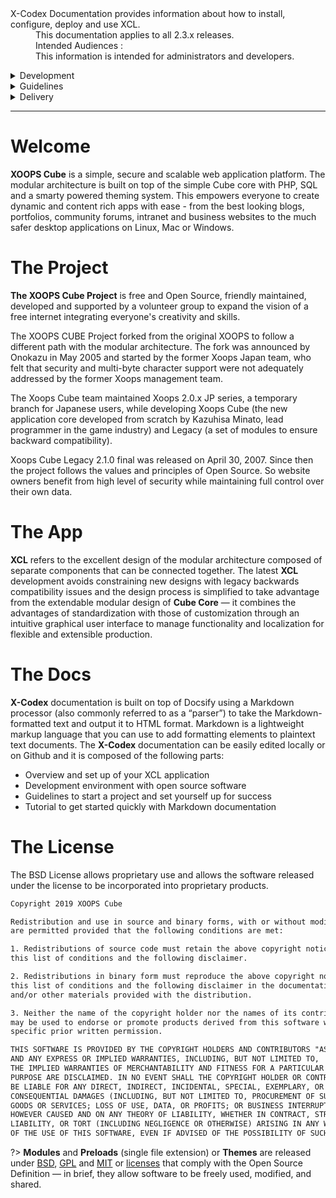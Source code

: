 <dl>
  <dt>X-Codex Documentation provides information about how to install, configure, deploy and use XCL.</dt>
  <dd><span class="iconify" data-icon="mdi:cube-scan" data-width="18px" data-height="18px"></span> This documentation applies to all 2.3.x releases.</dd>
  <dd><span class="iconify" data-icon="mdi:account-multiple" data-width="18px" data-height="18px"></span> Intended Audiences :</dd>
  <dd>This information is intended for administrators and developers.</dd>
</dl>

<details>
<summary style="cursor: pointer;">Development</summary>

The X-Codex Documentation provides information about how to install, configure, deploy and use XCL.

</details>

<details>
<summary style="cursor: pointer;">Guidelines</summary>

The X-Codex Documentation provides information about design guidelines and how to write documentation.

</details>

<details>
<summary style="cursor: pointer;">Delivery</summary>

The X-Codex Documentation provides information about how to delivery and update XCL.

</details>

-----

# <span class="iconify" data-icon="mdi:cube-outline"></span> Welcome

**XOOPS Cube** is a simple, secure and scalable web application platform. The modular architecture is built on top of the simple Cube core with PHP, SQL and a smarty powered theming system. This empowers everyone to create dynamic and content rich apps with ease - from the best looking blogs, portfolios, community forums, intranet and business websites to the much safer desktop applications on Linux, Mac or Windows.

# <span class="iconify" data-icon="logos:opensource"></span> The Project

**The XOOPS Cube Project** is free and Open Source, friendly maintained, developed and supported by a volunteer group to expand the vision of a free internet integrating everyone's creativity and skills. 

The XOOPS CUBE Project forked from the original XOOPS to follow a different path with the modular architecture. The fork was announced by Onokazu in May 2005 and started by the former Xoops Japan team, who felt that security and multi-byte character support were not adequately addressed by the former Xoops management team.

 The Xoops Cube team maintained Xoops 2.0.x JP series, a temporary branch for Japanese users, while developing Xoops Cube (the new application core developed from scratch by Kazuhisa Minato, lead programmer in the game industry) and Legacy (a set of modules to ensure backward compatibility).

Xoops Cube Legacy 2.1.0 final was released on April 30, 2007. Since then the project follows the values and principles of Open Source. So website owners benefit from high level of security while maintaining full control over their own data.

#  <span class="iconify" data-icon="flat-color-icons:about"></span> The App

**XCL** refers to the excellent design of the modular architecture composed of separate components that can be connected together. The latest **XCL** development avoids constraining new designs with legacy backwards compatibility issues and the design process is simplified to take advantage from the extendable modular design of **Cube Core** — it combines the advantages of standardization with those of customization through an intuitive graphical user interface to manage functionality and localization for flexible and extensible production.

# <span class="iconify" data-icon="mdi:book-open-page-variant"></span> The Docs 

**X-Codex** documentation is built on top of Docsify using a Markdown processor (also commonly referred to as a “parser”) to take the Markdown-formatted text and output it to HTML format. Markdown is a lightweight markup language that you can use to add formatting elements to plaintext text documents. The **X-Codex** documentation can be easily edited locally or on Github and it is composed of the following parts: 

+ Overview and set up of your XCL application
+ Development environment with open source software
+ Guidelines to start a project and set yourself up for success
+ Tutorial to get started quickly with Markdown documentation

# <span class="iconify" data-icon="mdi:copyright" style="color: #face74;"></span> The License

The BSD License allows proprietary use and allows the software released under the license to be incorporated into proprietary products.

```html
Copyright 2019 XOOPS Cube

Redistribution and use in source and binary forms, with or without modification, 
are permitted provided that the following conditions are met:

1. Redistributions of source code must retain the above copyright notice, 
this list of conditions and the following disclaimer.

2. Redistributions in binary form must reproduce the above copyright notice, 
this list of conditions and the following disclaimer in the documentation 
and/or other materials provided with the distribution.

3. Neither the name of the copyright holder nor the names of its contributors 
may be used to endorse or promote products derived from this software without 
specific prior written permission.

THIS SOFTWARE IS PROVIDED BY THE COPYRIGHT HOLDERS AND CONTRIBUTORS "AS IS" 
AND ANY EXPRESS OR IMPLIED WARRANTIES, INCLUDING, BUT NOT LIMITED TO, 
THE IMPLIED WARRANTIES OF MERCHANTABILITY AND FITNESS FOR A PARTICULAR 
PURPOSE ARE DISCLAIMED. IN NO EVENT SHALL THE COPYRIGHT HOLDER OR CONTRIBUTORS 
BE LIABLE FOR ANY DIRECT, INDIRECT, INCIDENTAL, SPECIAL, EXEMPLARY, OR 
CONSEQUENTIAL DAMAGES (INCLUDING, BUT NOT LIMITED TO, PROCUREMENT OF SUBSTITUTE 
GOODS OR SERVICES; LOSS OF USE, DATA, OR PROFITS; OR BUSINESS INTERRUPTION) 
HOWEVER CAUSED AND ON ANY THEORY OF LIABILITY, WHETHER IN CONTRACT, STRICT 
LIABILITY, OR TORT (INCLUDING NEGLIGENCE OR OTHERWISE) ARISING IN ANY WAY OUT 
OF THE USE OF THIS SOFTWARE, EVEN IF ADVISED OF THE POSSIBILITY OF SUCH DAMAGE.
```

?> **Modules** and **Preloads** (single file extension) or **Themes** are released under [BSD](https://opensource.org/licenses/BSD-3-Clause), [GPL](https://opensource.org/licenses/gpl-license) and [MIT](https://opensource.org/licenses/MIT) or [licenses](https://opensource.org/licenses) that comply with the Open Source Definition — in brief, they allow software to be freely used, modified, and shared.